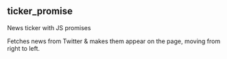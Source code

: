 ## ticker_promise
News ticker with JS promises

Fetches news from Twitter & makes them appear on the page, moving from right to left.
